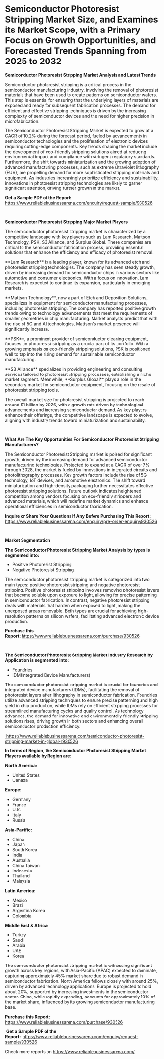 <p><h1>Semiconductor Photoresist Stripping Market Size, and Examines its Market Scope, with a Primary Focus on Growth Opportunities, and Forecasted Trends Spanning from 2025 to 2032</h1></p><p><strong>Semiconductor Photoresist Stripping Market Analysis and Latest Trends</strong></p>
<p><p>Semiconductor photoresist stripping is a critical process in the semiconductor manufacturing industry, involving the removal of photoresist materials that have been used to create patterns on semiconductor wafers. This step is essential for ensuring that the underlying layers of materials are exposed and ready for subsequent fabrication processes. The demand for efficient and effective stripping techniques is driven by the increasing complexity of semiconductor devices and the need for higher precision in microfabrication.</p><p>The Semiconductor Photoresist Stripping Market is expected to grow at a CAGR of 10.2% during the forecast period, fueled by advancements in semiconductor technologies and the proliferation of electronic devices requiring cutting-edge components. Key trends shaping the market include the development of eco-friendly stripping solutions aimed at reducing environmental impact and compliance with stringent regulatory standards. Furthermore, the shift towards miniaturization and the growing adoption of advanced manufacturing processes, such as extreme ultraviolet lithography (EUV), are propelling demand for more sophisticated stripping materials and equipment. As industries increasingly prioritize efficiency and sustainability, innovations in photoresist stripping technologies are likely to garner significant attention, driving further growth in the market.</p></p>
<p><strong>Get a Sample PDF of the Report:&nbsp;</strong> <a href="https://www.reliablebusinessarena.com/enquiry/request-sample/930526?utm_campaign=2994&utm_medium=2&utm_source=Github&utm_content=ia&utm_term=21032025&utm_id=semiconductor-photoresist-stripping">https://www.reliablebusinessarena.com/enquiry/request-sample/930526</a></p>
<p>&nbsp;</p>
<p><strong>Semiconductor Photoresist Stripping Major Market Players</strong></p>
<p><p>The semiconductor photoresist stripping market is characterized by a competitive landscape with key players such as Lam Research, Mattson Technology, PSK, S3 Alliance, and Surplus Global. These companies are critical to the semiconductor fabrication process, providing essential solutions that enhance the efficiency and efficacy of photoresist removal.</p><p>**Lam Research** is a leading player, known for its advanced etch and photoresist stripping technologies. The company has seen steady growth, driven by increasing demand for semiconductor chips in various sectors like automotive and consumer electronics. With a focus on innovation, Lam Research is expected to continue its expansion, particularly in emerging markets.</p><p>**Mattson Technology**, now a part of Etch and Deposition Solutions, specializes in equipment for semiconductor manufacturing processes, including photoresist stripping. The company has reported positive growth trends owing to technology advancements that meet the requirements of smaller geometries in chip manufacturing. Market analysts predict that with the rise of 5G and AI technologies, Mattson's market presence will significantly increase.</p><p>**PSK**, a prominent provider of semiconductor cleaning equipment, focuses on photoresist stripping as a crucial part of its portfolio. With a growing emphasis on eco-friendly stripping solutions, PSK is positioned well to tap into the rising demand for sustainable semiconductor manufacturing.</p><p>**S3 Alliance** specializes in providing engineering and consulting services tailored to photoresist stripping processes, establishing a niche market segment. Meanwhile, **Surplus Global** plays a role in the secondary market for semiconductor equipment, focusing on the resale of photoresist stripping tools.</p><p>The overall market size for photoresist stripping is projected to reach around $1 billion by 2026, with a growth rate driven by technological advancements and increasing semiconductor demand. As key players enhance their offerings, the competitive landscape is expected to evolve, aligning with industry trends toward miniaturization and sustainability.</p></p>
<p>&nbsp;</p>
<p><strong>What Are The Key Opportunities For Semiconductor Photoresist Stripping Manufacturers?</strong></p>
<p><p>The Semiconductor Photoresist Stripping market is poised for significant growth, driven by the increasing demand for advanced semiconductor manufacturing technologies. Projected to expand at a CAGR of over 7% through 2028, the market is fueled by innovations in integrated circuits and photolithography processes. Key growth factors include the rise of 5G technology, IoT devices, and automotive electronics. The shift toward miniaturization and high-density packaging further necessitates effective photoresist stripping solutions. Future outlook indicates heightened competition among vendors focusing on eco-friendly strippers and advanced materials, which will redefine market dynamics and enhance operational efficiencies in semiconductor fabrication.</p></p>
<p><strong>Inquire or Share Your Questions If Any Before Purchasing This Report:</strong> <a href="https://www.reliablebusinessarena.com/enquiry/pre-order-enquiry/930526?utm_campaign=2994&utm_medium=2&utm_source=Github&utm_content=ia&utm_term=21032025&utm_id=semiconductor-photoresist-stripping">https://www.reliablebusinessarena.com/enquiry/pre-order-enquiry/930526</a></p>
<p>&nbsp;</p>
<p><strong>Market Segmentation</strong></p>
<p><strong>The Semiconductor Photoresist Stripping Market Analysis by types is segmented into:</strong></p>
<p><ul><li>Positive Photoresist Stripping</li><li>Negative Photoresist Stripping</li></ul></p>
<p><p>The semiconductor photoresist stripping market is categorized into two main types: positive photoresist stripping and negative photoresist stripping. Positive photoresist stripping involves removing photoresist layers that become soluble upon exposure to light, allowing for precise patterning in semiconductor fabrication. In contrast, negative photoresist stripping deals with materials that harden when exposed to light, making the unexposed areas removable. Both types are crucial for achieving high-resolution patterns on silicon wafers, facilitating advanced electronic device production.</p></p>
<p><strong>Purchase this Report:&nbsp;</strong><a href="https://www.reliablebusinessarena.com/purchase/930526?utm_campaign=2994&utm_medium=2&utm_source=Github&utm_content=ia&utm_term=21032025&utm_id=semiconductor-photoresist-stripping">https://www.reliablebusinessarena.com/purchase/930526</a></p>
<p>&nbsp;</p>
<p><strong>The Semiconductor Photoresist Stripping Market Industry Research by Application is segmented into:</strong></p>
<p><ul><li>Foundries</li><li>IDM(Integrated Device Manufacturers)</li></ul></p>
<p><p>The semiconductor photoresist stripping market is crucial for foundries and integrated device manufacturers (IDMs), facilitating the removal of photoresist layers after lithography in semiconductor fabrication. Foundries utilize advanced stripping techniques to ensure precise patterning and high yield in chip production, while IDMs rely on efficient stripping processes for streamlined manufacturing cycles and quality control. As technology advances, the demand for innovative and environmentally friendly stripping solutions rises, driving growth in both sectors and enhancing overall semiconductor production efficiency.</p></p>
<p><a href="https://www.reliablebusinessarena.com/semiconductor-photoresist-stripping-market-in-global-r930526?utm_campaign=2994&utm_medium=2&utm_source=Github&utm_content=ia&utm_term=21032025&utm_id=semiconductor-photoresist-stripping">&nbsp;https://www.reliablebusinessarena.com/semiconductor-photoresist-stripping-market-in-global-r930526</a></p>
<p><strong>In terms of Region, the Semiconductor Photoresist Stripping Market Players available by Region are:</strong></p>
<p>
    <p> <strong> North America: </strong>
        <ul>
            <li>United States</li>
            <li>Canada</li>
        </ul>
        </p> 
    <p> <strong> Europe: </strong>
        <ul>
            <li>Germany</li>
            <li>France</li>
            <li>U.K.</li>
            <li>Italy</li>
            <li>Russia</li>
        </ul>
        </p> 
    <p> <strong> Asia-Pacific: </strong>
        <ul>
            <li>China</li>
            <li>Japan</li>
            <li>South Korea</li>
            <li>India</li>
            <li>Australia</li>
            <li>China Taiwan</li>
            <li>Indonesia</li>
            <li>Thailand</li>
            <li>Malaysia</li>
        </ul>
        </p> 
    <p> <strong> Latin America: </strong>
        <ul>
            <li>Mexico</li>
            <li>Brazil</li>
            <li>Argentina Korea</li>
            <li>Colombia</li>
        </ul>
        </p> 
    <p> <strong> Middle East & Africa: </strong>
        <ul>
            <li>Turkey</li>
            <li>Saudi</li>
            <li>Arabia</li>
            <li>UAE</li>
            <li>Korea</li>
        </ul>
    </p>
    </p>
<p><p>The semiconductor photoresist stripping market is witnessing significant growth across key regions, with Asia-Pacific (APAC) expected to dominate, capturing approximately 45% market share due to robust demand in semiconductor fabrication. North America follows closely with around 25%, driven by advanced technology applications. Europe is projected to hold about 20%, supported by increasing investments in the semiconductor sector. China, while rapidly expanding, accounts for approximately 10% of the market share, influenced by its growing semiconductor manufacturing base.</p></p>
<p><strong>Purchase this Report: </strong><a href="https://www.reliablebusinessarena.com/purchase/930526?utm_campaign=2994&utm_medium=2&utm_source=Github&utm_content=ia&utm_term=21032025&utm_id=semiconductor-photoresist-stripping">https://www.reliablebusinessarena.com/purchase/930526</a></p>
<p>&nbsp;<strong>Get a Sample PDF of the Report:&nbsp;&nbsp;</strong><a href="https://www.reliablebusinessarena.com/enquiry/request-sample/930526?utm_campaign=2994&utm_medium=2&utm_source=Github&utm_content=ia&utm_term=21032025&utm_id=semiconductor-photoresist-stripping">https://www.reliablebusinessarena.com/enquiry/request-sample/930526</a></p>
<p><strong></strong></p>
<p>Check more reports on <a href="https://www.reliablebusinessarena.com/?utm_campaign=2994&utm_medium=2&utm_source=Github&utm_content=ia&utm_term=21032025&utm_id=semiconductor-photoresist-stripping">https://www.reliablebusinessarena.com/</a></p>